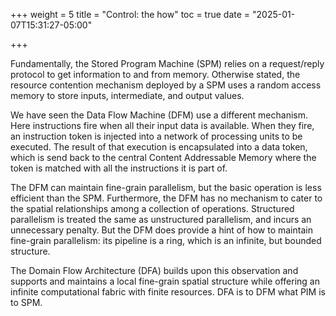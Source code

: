 +++
weight = 5
title = "Control: the how"
toc = true
date = "2025-01-07T15:31:27-05:00"

+++

Fundamentally, the Stored Program Machine (SPM) relies on a request/reply protocol 
to get information to and from memory. 
Otherwise stated, the resource contention mechanism deployed by a SPM uses a random
access memory to store inputs, intermediate, and output values. 

We have seen the Data Flow Machine (DFM) use a different mechanism. Here instructions
fire when all their input data is available. When they fire, an instruction token is
injected into a network of processing units to be executed. The result of that execution
is encapsulated into a data token, which is send back to the central Content Addressable
Memory where the token is matched with all the instructions it is part of.

The DFM can maintain fine-grain parallelism, but the basic operation 
is less efficient than the SPM. Furthermore, the DFM has no
mechanism to cater to the spatial relationships among a collection of operations.
Structured parallelism is treated the same as unstructured parallelism, and incurs
an unnecessary penalty. But the DFM does provide a hint of how to maintain fine-grain
parallelism: its pipeline is a ring, which is an infinite, but bounded structure.

The Domain Flow Architecture (DFA) builds upon this observation and supports and 
maintains a local fine-grain spatial structure while offering an infinite computational
fabric with finite resources. DFA is to DFM what PIM is to SPM.


